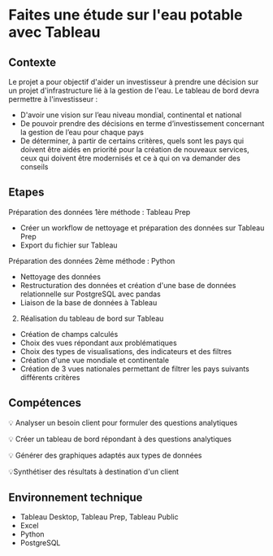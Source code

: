 # Faites une étude sur l'eau potable avec Tableau

## Contexte
Le projet a pour objectif d'aider un investisseur à prendre une décision sur un projet d'infrastructure lié à la gestion de l'eau.
Le tableau de bord devra permettre à l'investisseur :
- D'avoir une vision sur l’eau niveau mondial, continental et national
- De pouvoir prendre des décisions en terme d’investissement concernant la gestion de l’eau pour chaque pays 
- De déterminer, à partir de certains critères, quels sont les pays qui doivent être aidés en priorité pour la création de nouveaux services, ceux qui doivent être modernisés et ce à qui on va demander des conseils 


## Etapes

Préparation des données 1ère méthode : Tableau Prep
- Créer un workflow de nettoyage et préparation des données sur Tableau Prep
- Export du fichier sur Tableau

Préparation des données 2ème méthode : Python
- Nettoyage des données
- Restructuration des données et création d'une base de données relationnelle sur PostgreSQL avec pandas
- Liaison de la base de données à Tableau

2. Réalisation du tableau de bord sur Tableau
- Création de champs calculés
- Choix des vues répondant aux problématiques
- Choix des types de visualisations, des indicateurs et des filtres
- Création d'une vue mondiale et continentale
- Création de 3 vues nationales permettant de filtrer les pays suivants différents critères 

## Compétences

:bulb: Analyser un besoin client pour formuler des questions analytiques

:bulb: Créer un tableau de bord répondant à des questions analytiques

:bulb: Générer des graphiques adaptés aux types de données

:bulb:Synthétiser des résultats à destination d'un client

## Environnement technique
- Tableau Desktop, Tableau Prep, Tableau Public
- Excel
- Python
- PostgreSQL




